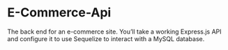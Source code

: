 # E-Commerce-Api
 The back end for an e-commerce site. You’ll take a working Express.js API and configure it to use Sequelize to interact with a MySQL database.
